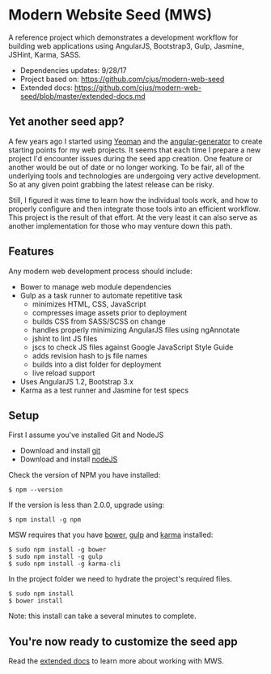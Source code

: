 # Modern Website Seed (MWS)

A reference project which demonstrates a development workflow for building web applications using AngularJS, Bootstrap3, Gulp, Jasmine, JSHint, Karma, SASS.

* Dependencies updates: 9/28/17
* Project based on: https://github.com/cjus/modern-web-seed
* Extended docs: https://github.com/cjus/modern-web-seed/blob/master/extended-docs.md

## Yet another seed app?

A few years ago I started using [Yeoman](http://yeoman.io/) and the [angular-generator](generator-angular) to create starting points for my web projects. It seems that each time I prepare a new project I'd encounter issues during the seed app creation. One feature or another would be out of date or no longer working.  To be fair, all of the underlying tools and technologies are undergoing very active development. So at any given point grabbing the latest release can be risky.

Still, I figured it was time to learn how the individual tools work, and how to properly configure and then integrate those tools into an efficient workflow. This project is the result of that effort. At the very least it can also serve as another implementation for those who may venture down this path.

## Features

Any modern web development process should include:  

* Bower to manage web module dependencies
* Gulp as a task runner to automate repetitive task
    * minimizes HTML, CSS, JavaScript
    * compresses image assets prior to deployment
    * builds CSS from SASS/SCSS on change
    * handles properly minimizing AngularJS files using ngAnnotate
    * jshint to lint JS files
    * jscs to check JS files against Google JavaScript Style Guide
    * adds revision hash to js file names
    * builds into a dist folder for deployment
    * live reload support
* Uses AngularJS 1.2, Bootstrap 3.x 
* Karma as a test runner and Jasmine for test specs
 
## Setup

First I assume you've installed Git and NodeJS

* Download and install [git](http://git-scm.com/downloads)
* Download and install [nodeJS](http://nodejs.org/download/)

Check the version of NPM you have installed:

    $ npm --version

If the version is less than 2.0.0, upgrade using:

    $ npm install -g npm

MSW requires that you have [bower](http://bower.io/), [gulp](http://gulpjs.com) and [karma](http://karma-runner.github.io) installed:

```shell
$ sudo npm install -g bower 
$ sudo npm install -g gulp
$ sudo npm install -g karma-cli
```
     
In the project folder we need to hydrate the project's required files.

```shell
$ sudo npm install
$ bower install
```

Note: this install can take a several minutes to complete.

## You're now ready to customize the seed app

Read the [extended docs](extended-docs.md) to learn more about working with MWS.
